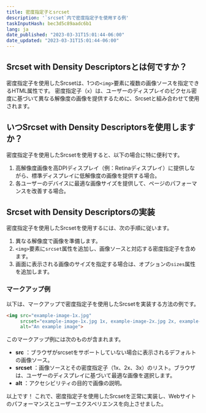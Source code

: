 ```yaml
---
title: 密度指定子とsrcset
description: '`srcset`内で密度指定子を使用する例'
taskInputHash: bec3d5c89aadc6b1
lang: ja
date_published: "2023-03-31T15:01:44-06:00"
date_updated: "2023-03-31T15:01:44-06:00"
---
```

## Srcset with Density Descriptorsとは何ですか？

密度指定子を使用したSrcsetは、1つの`<img>`要素に複数の画像ソースを指定できるHTML属性です。 密度指定子（`x`）は、ユーザーのディスプレイのピクセル密度に基づいて異なる解像度の画像を提供するために、Srcsetと組み合わせて使用されます。

## いつSrcset with Density Descriptorsを使用しますか？

密度指定子を使用したSrcsetを使用すると、以下の場合に特に便利です。

1. 高解像度画像を高DPIディスプレイ（例：Retinaディスプレイ）に提供しながら、標準ディスプレイに低解像度の画像を提供する場合。
2. 各ユーザーのデバイスに最適な画像サイズを提供して、ページのパフォーマンスを改善する場合。

## Srcset with Density Descriptorsの実装

密度指定子を使用したSrcsetを使用するには、次の手順に従います。

1. 異なる解像度で画像を準備します。
2. `<img>`要素に`srcset`属性を追加し、画像ソースと対応する密度指定子を含めます。
3. 画面に表示される画像のサイズを指定する場合は、オプションの`sizes`属性を追加します。

### マークアップ例

以下は、マークアップで密度指定子を使用したSrcsetを実装する方法の例です。

```html
<img src="example-image-1x.jpg"
     srcset="example-image-1x.jpg 1x, example-image-2x.jpg 2x, example-image-3x.jpg 3x"
     alt="An example image">
```

このマークアップ例には次のものが含まれます。

- **src** ：ブラウザがsrcsetをサポートしていない場合に表示されるデフォルトの画像ソース。
- **srcset** ：画像ソースとその密度指定子（1x、2x、3x）のリスト。ブラウザは、ユーザーのディスプレイに基づいて最適な画像を選択します。
- **alt** ：アクセシビリティの目的で画像の説明。

以上です！ これで、密度指定子を使用したSrcsetを正常に実装し、Webサイトのパフォーマンスとユーザーエクスペリエンスを向上させました。
